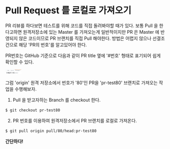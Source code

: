 # Pull Request 를 로컬로 가져오기  
PR 리뷰를 하다보면 테스트를 위해 코드를 직접 돌려봐야할 때가 있다. 보통 Pull 을 한다고하면 원격저장소에 있는 Master 를 가져오는게 일반적이지만 PR 은 Master 에 반영되지 않은 코드이므로 PR 브랜치를 직접 Pull 해야한다. 방법은 어렵지 않으나 선결조건으로 해당 'PR의 번호'를 알고있어야 한다.  
  
PR번호는 GitHub 기준으로 다음과 같이 PR title 옆에 '#번호' 형태로 표기되어 쉽게 확인할 수 있다.  
  
<img src="./images/git_pr_number.png" width="10%">
  
그럼 'origin' 원격 저장소에서 번호가 '80'인 PR을 'pr-test80' 브랜치로 가져오는 작업을 수행해보자.  
  
1. Pull 을 받고자하는 Branch 를 checkout 한다.  
~~~bash
$ git checkout pr-test80
~~~  
2. PR 번호를 이용하여 원격저장소에서 PR 브랜치를 로컬로 가져온다.  
~~~bash
$ git pull origin pull/80/head:pr-test80
~~~  
  
**간단하다!**


